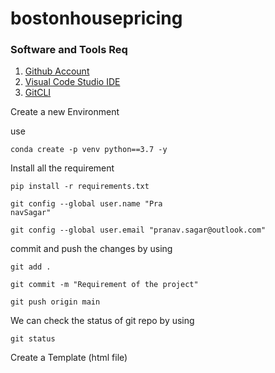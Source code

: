 # bostonhousepricing   

### Software and Tools Req

1. [Github Account](https://github.com/)
2. [Visual Code Studio IDE](https://code.visualstudio.com/)
3. [GitCLI](https://git-scm.com/docs/gitcli)


Create a new Environment

use

```
conda create -p venv python==3.7 -y
```

Install all the requirement

```
pip install -r requirements.txt  
````

```
git config --global user.name "Pra
navSagar"

git config --global user.email "pranav.sagar@outlook.com"
```

commit and push the changes 
by using
 ```
 git add .

 git commit -m "Requirement of the project"     

 git push origin main 

 ```
  We can check the status of git repo by using

  ```
  git status
  ```
Create a Template (html file)